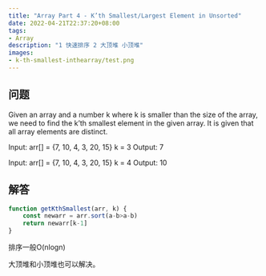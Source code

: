```yaml
---
title: "Array Part 4 - K’th Smallest/Largest Element in Unsorted"
date: 2022-04-21T22:37:20+08:00
tags:
- Array
description: "1 快速排序 2 大顶堆 小顶堆"
images:
- k-th-smallest-inthearray/test.png
---
```


## 问题
    
Given an array and a number k where k is smaller than the size of the array, we need to find the k’th smallest element in the given array. It is given that all array elements are distinct.

Input: arr[] = {7, 10, 4, 3, 20, 15} 
k = 3 
Output: 7

Input: arr[] = {7, 10, 4, 3, 20, 15} 
k = 4 
Output: 10 

## 解答

```ts
function getKthSmallest(arr, k) {
    const newarr = arr.sort(a-b>a-b)
    return newarr[k-1]
}
```

排序一般O(nlogn)

大顶堆和小顶堆也可以解决。